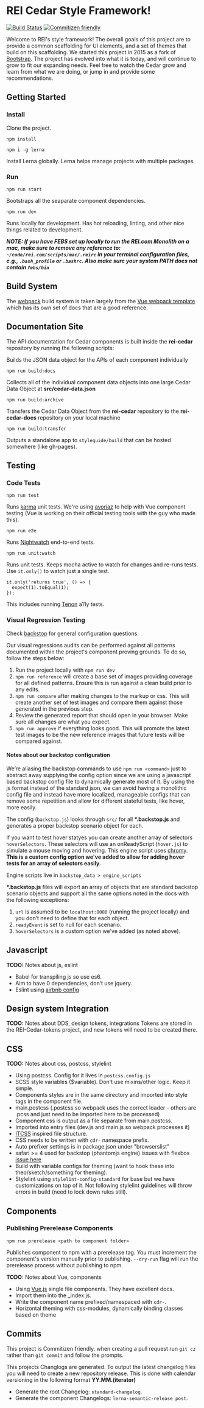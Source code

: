 # REI Cedar Style Framework!
[![Build Status](https://travis-ci.org/rei/rei-cedar.svg?branch=master)](https://travis-ci.org/rei/rei-cedar)
[![Commitizen friendly](https://img.shields.io/badge/commitizen-friendly-brightgreen.svg)](http://commitizen.github.io/cz-cli/)

Welcome to REI's style framework! The overall goals of this project are to provide a common scaffolding for UI elements,
and a set of themes that build on this scaffolding. We started this project in 2015 as a fork of
[Bootstrap](http://getbootstrap.com/).
The project has evolved into what it is today, and will continue to grow to fit our expanding needs. Feel free to watch
the Cedar grow and learn from what we are doing, or jump in and provide some recommendations.

## Getting Started

### Install

Clone the project.

`npm install`

`npm i -g lerna`

Install Lerna globally. Lerna helps manage projects with multiple packages.

### Run

`npm run start`

Bootstraps all the seaparate component dependencies.

`npm run dev`

Runs locally for development. Has hot reloading, linting, and other nice things related to development.


***NOTE: If you have FEBS set up locally to run the REI.com Monolith on a mac, make sure to remove any reference to: `~/code/rei.com/scripts/mac/.reirc` in your terminal configuration files, e.g., `.bash_profile` or `.bashrc`.  Also make sure your system PATH does not contain `febs/bin`***


## Build System

The [webpack](https://webpack.github.io/) build system is taken largely from the [Vue webpack template](https://github.com/vuejs-templates/webpack) which has its own set of docs that are a good reference.

## Documentation Site

The API documentation for Cedar components is built inside the **rei-cedar** repository by running the following scripts:

Builds the JSON data object for the APIs of each component individually

`npm run build:docs`

Collects all of the individual component data objects into one large Cedar Data Object at **src/cedar-data.json** 

`npm run build:archive`

Transfers the Cedar Data Object from the **rei-cedar** repository to the **rei-cedar-docs** repository on your local machine

`npm run build:transfer`

Outputs a standalone app to `styleguide/build` that can be hosted somewhere (like gh-pages).

## Testing

### Code Tests

`npm run test`

Runs [karma](https://karma-runner.github.io/1.0/index.html) unit tests. We're using [avoriaz](https://github.com/eddyerburgh/avoriaz) to help with Vue component testing (Vue is working on their official testing tools with the guy who made this).

`npm run e2e`

Runs [Nightwatch](http://nightwatchjs.org/) end-to-end tests.

`npm run unit:watch`

Runs unit tests. Keeps mocha active to watch for changes and re-runs tests. Use `it.only()` to watch just a single test.

```
it.only('returns true', () => {
  expect(1).toEqual(1);
});
```

This includes running [Tenon](https://tenon.io/) a11y tests.

### Visual Regression Testing

Check [backstop](https://github.com/garris/BackstopJS) for general configuration questions.

Our visual regressions audits can be performed against all patterns documented within the project's component proving grounds. To do so, follow the steps below:

1. Run the project locally with `npm run dev`
2. `npm run reference` will create a base set of images providing coverage for all defined patterns. Ensure this is run against a clean build prior to any edits.
3. `npm run compare` after making changes to the markup or css. This will create another set of test images and compare them against those generated in the previous step.
4. Review the generated report that should open in your browser. Make sure all changes are what you expect.
5. `npm run approve` if everything looks good. This will promote the latest test images to be the new reference images that future tests will be compared against.

#### Notes about our backstop configuration

We’re aliasing the backstop commands to use `npm run <command>` just to abstract away supplying the config option since we are using a javascript based backstop config file to dynamically generate most of it. By using the js format instead of the standard json, we can avoid having a monolithic config file and instead have more localized, manageable configs that can remove some repetition and allow for different stateful tests, like hover, more easily.

The config (`backstop.js`) looks through `src/` for all __*.backstop.js__ and generates a proper backstop scenario object for each.

If you want to test hover statyes you can create another array of selectors `hoverSelectors`. These selectors will use an onReadyScript (`hover.js`) to simulate a mouse moving and hovering. This engine script uses [chromy](https://github.com/OnetapInc/chromy). **This is a custom config option we've added to allow for adding hover tests for an array of selectors easily.**

Engine scripts live in `backstop_data > engine_scripts`

__*.backstop.js__ files will export an array of objects that are standard backstop scenario objects and support all the same options noted in the docs with the following exceptions:

1. `url` is assumed to be `localhost:8080` (running the project locally) and you don’t need to define that for each object.
2. `readyEvent` is set to null for each scenario.
3. `hoverSelectors` is a custom option we've added (as noted above).

## Javascript

__TODO:__ Notes about js, eslint

- Babel for transpiling js so use es6.
- Aim to have 0 dependencies, don’t use jquery.
- Eslint using [airbnb config](https://github.com/airbnb/javascript)

## Design system Integration

__TODO:__ Notes about DDS, design tokens, integrations
Tokens are stored in the REI-Cedar-tokens project, and new tokens will need to be created there.

## CSS

__TODO:__ Notes about css, postcss, stylelint

- Using postcss. Config for it lives in `postcss.config.js`
- SCSS style variables ($variable). Don't use mixins/other logic. Keep it simple.
- Components styles are in the same directory and imported into style tags in the component file.
- main.postcss (.postcss so webpack uses the correct loader - others are .pcss and just need to be imported here to be processed)
- Component css is output as a file separate from main.postcss.
- Imported into entry files (dev.js and main.js so webpack processes it)
- [ITCSS](https://www.xfive.co/blog/itcss-scalable-maintainable-css-architecture/) inspired file structure.
- CSS needs to be written with `cdr-` namespace prefix.
- Auto prefixer settings is in package.json under "browserslist"
- safari >= 4 used for backstop (phantomjs engine) issues with flexbox [issue here](https://github.com/ariya/phantomjs/issues/14365)
- Build with variable configs for theming (want to hook these into theo/sketch/something for theming).
- Stylelint using `stylelint-config-standard` for base but we have customizations on top of it. Not following stylelint guidelines will throw errors in build (need to lock down rules still).

## Components

### Publishing Prerelease Components

`npm run prerelease <path to component folder>`

Publishes component to npm with a prerelease tag. You must increment the component's version manually prior to publishing. `--dry-run` flag will run the prerelease process without publishing to npm.

__TODO:__ Notes about Vue, components

- Using [Vue.js](https://vuejs.org/) single file components. They have excellent docs.
- Import them into the _index.js.
- Write the component name prefixed/namespaced with `cdr-`.
- Horizontal theming with css-modules, dynamically binding classes based on theme

## Commits
This project is Commitizen friendly.
when creating a pull request run `git cz` rather than `git commit` and follow the prompts.

This projects Changlogs are generated.
To output the latest changelog files you will need to create a new repository release.
This is done with calendar versioning in the following format
**YY.MM.(iterator)**

- Generate the root Changelog: `standard-changelog`.
- Generate the component Changelogs: `lerna-semantic-release post`.
